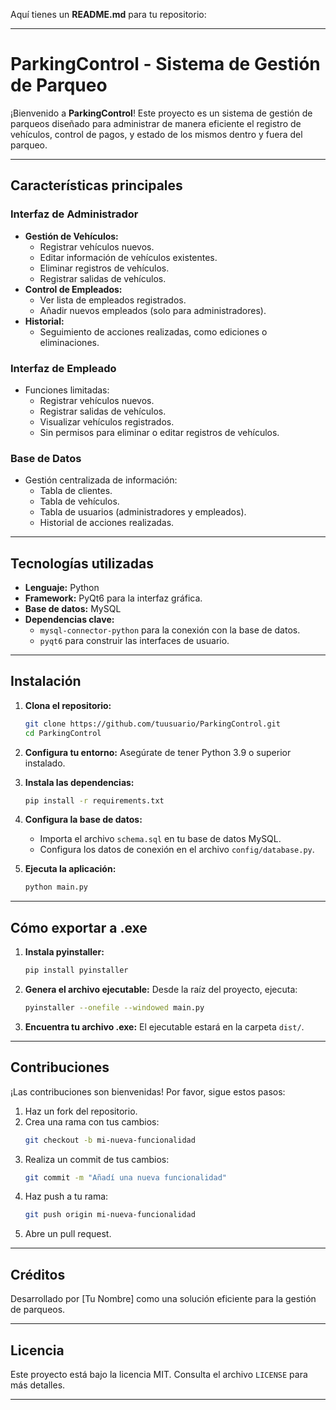 Aquí tienes un **README.md** para tu repositorio:

---

# **ParkingControl - Sistema de Gestión de Parqueo**

¡Bienvenido a **ParkingControl**! Este proyecto es un sistema de gestión de parqueos diseñado para administrar de manera eficiente el registro de vehículos, control de pagos, y estado de los mismos dentro y fuera del parqueo.

---

## **Características principales**

### **Interfaz de Administrador**
- **Gestión de Vehículos:**
  - Registrar vehículos nuevos.
  - Editar información de vehículos existentes.
  - Eliminar registros de vehículos.
  - Registrar salidas de vehículos.
- **Control de Empleados:**
  - Ver lista de empleados registrados.
  - Añadir nuevos empleados (solo para administradores).
- **Historial:**
  - Seguimiento de acciones realizadas, como ediciones o eliminaciones.

### **Interfaz de Empleado**
- Funciones limitadas:
  - Registrar vehículos nuevos.
  - Registrar salidas de vehículos.
  - Visualizar vehículos registrados.
  - Sin permisos para eliminar o editar registros de vehículos.

### **Base de Datos**
- Gestión centralizada de información:
  - Tabla de clientes.
  - Tabla de vehículos.
  - Tabla de usuarios (administradores y empleados).
  - Historial de acciones realizadas.

---

## **Tecnologías utilizadas**
- **Lenguaje:** Python
- **Framework:** PyQt6 para la interfaz gráfica.
- **Base de datos:** MySQL
- **Dependencias clave:**
  - `mysql-connector-python` para la conexión con la base de datos.
  - `pyqt6` para construir las interfaces de usuario.

---

## **Instalación**

1. **Clona el repositorio:**
   ```bash
   git clone https://github.com/tuusuario/ParkingControl.git
   cd ParkingControl
   ```

2. **Configura tu entorno:**
   Asegúrate de tener Python 3.9 o superior instalado.

3. **Instala las dependencias:**
   ```bash
   pip install -r requirements.txt
   ```

4. **Configura la base de datos:**
   - Importa el archivo `schema.sql` en tu base de datos MySQL.
   - Configura los datos de conexión en el archivo `config/database.py`.

5. **Ejecuta la aplicación:**
   ```bash
   python main.py
   ```

---

## **Cómo exportar a .exe**

1. **Instala pyinstaller:**
   ```bash
   pip install pyinstaller
   ```

2. **Genera el archivo ejecutable:**
   Desde la raíz del proyecto, ejecuta:
   ```bash
   pyinstaller --onefile --windowed main.py
   ```

3. **Encuentra tu archivo .exe:**
   El ejecutable estará en la carpeta `dist/`.

---

## **Contribuciones**

¡Las contribuciones son bienvenidas! Por favor, sigue estos pasos:

1. Haz un fork del repositorio.
2. Crea una rama con tus cambios:
   ```bash
   git checkout -b mi-nueva-funcionalidad
   ```
3. Realiza un commit de tus cambios:
   ```bash
   git commit -m "Añadí una nueva funcionalidad"
   ```
4. Haz push a tu rama:
   ```bash
   git push origin mi-nueva-funcionalidad
   ```
5. Abre un pull request.

---

## **Créditos**

Desarrollado por [Tu Nombre] como una solución eficiente para la gestión de parqueos.

---

## **Licencia**

Este proyecto está bajo la licencia MIT. Consulta el archivo `LICENSE` para más detalles.

---